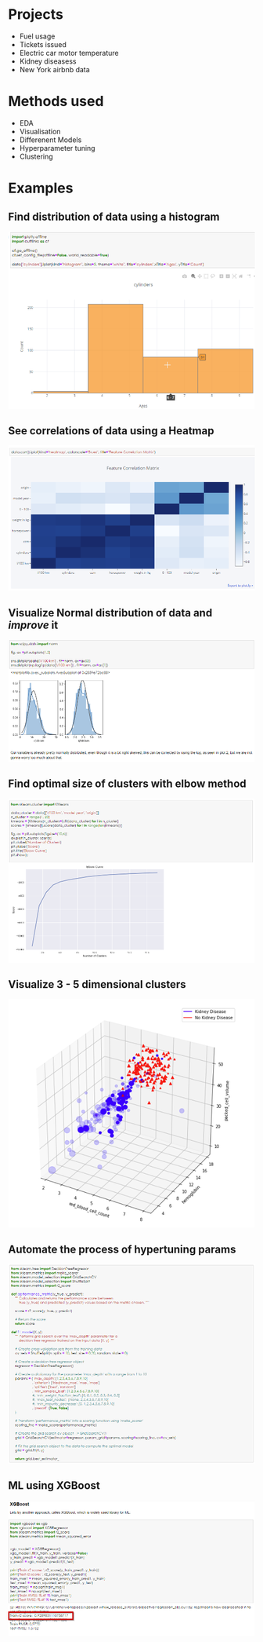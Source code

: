# Projects

* Fuel usage
* Tickets issued
* Electric car motor temperature
* Kidney diseasess
* New York airbnb data

# Methods used
  * EDA
  * Visualisation
  * Differenent Models
  * Hyperparameter tuning
  * Clustering
  
# Examples

## Find distribution of data using a histogram
![alt text](https://raw.githubusercontent.com/jkbngl/DS/master/img/histogram.png)

## See correlations of data using a Heatmap 
![alt text](https://raw.githubusercontent.com/jkbngl/DS/master/img/heatmap.png)

## Visualize Normal distribution of data and *improve* it
![alt text](https://raw.githubusercontent.com/jkbngl/DS/master/img/normal_distribution.png)

## Find optimal size of clusters with elbow method
![alt text](https://raw.githubusercontent.com/jkbngl/DS/master/img/elbow_method.png)

## Visualize 3 - 5 dimensional clusters
![alt text](https://raw.githubusercontent.com/jkbngl/DS/master/img/3d_cluster_2.png)

## Automate the process of hypertuning params
![alt text](https://raw.githubusercontent.com/jkbngl/DS/master/img/automated_hypertuning.png)

## ML using XGBoost
![alt text](https://raw.githubusercontent.com/jkbngl/DS/master/img/xg_boost_regressor.png)
